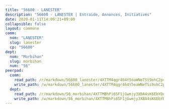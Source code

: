 ```yaml
---
title: "56600 - LANESTER"
description: "56600 - LANESTER | Entraide, Annonces, Initiatives"
date: 2020-01-11T14:09:21+09:00
collapsible: false
layout: commune
comm:
  nom: "LANESTER"
  slug: lanester
  cp: "56600"
dept:
  nom: "Morbihan"
  slug: morbihan
  num: "56"
peerpad:
  comm:
    read_path: /r/markdown/56600_lanester/4XTTM4qgr464Y5oaWNeTSi9ohC2p4mBmLMvrNFXtqswpR4yLV
    write_path: /w/markdown/56600_lanester/4XTTM4qgr464Y5oaWNeTSi9ohC2p4mBmLMvrNFXtqswpR4yLV-K3TgUuMS8M6PY9eDqp9XGVK6C7zZattFXpQms2bDpsxwXGx8xFqS5owU5ERQvdMvwtFWqtqe7QU5BhmBUHNkJoKh2QUBBjBRYb75GHqo8KDazj9A4PWjPp2Y4oyaTDbBJZZ7HX7o
  dept:
    read_path: /r/markdown/56_morbihan/4XTTMBhPi6SF1jGwmjy3XBA4sK6EbYDun44EYwF3irZ7aBa5U
    write_path: /w/markdown/56_morbihan/4XTTMBhPi6SF1jGwmjy3XBA4sK6EbYDun44EYwF3irZ7aBa5U-K3TgV3HyhWtqSpmJ2GGLPRtHigVTcxkFRVLMX5R66UyRAN55PNUQgmTNwaDuJmWps9EVWQzncDySYbA7Pg7qEdRXsayrZysPHK4HeKM3FG1U8vQvyUvaDoFo4L4Z8coFC71q4zES
---
```


